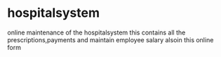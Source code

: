 # hospitalsystem
online maintenance of the hospitalsystem 
this contains all the prescriptions,payments and maintain employee salary alsoin this online form
